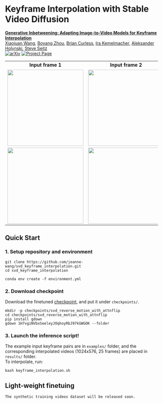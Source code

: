 # Keyframe Interpolation with Stable Video Diffusion
**[Generative Inbetweening: Adapting Image-to-Video Models for Keyframe Interpolation
]()** 
</br>
[Xiaojuan Wang](https://jeanne-wang.github.io/),
[Boyang Zhou](https://www.linkedin.com/in/zby2003/),
[Brian Curless](https://homes.cs.washington.edu/~curless/),
[Ira Kemelmacher](https://www.irakemelmacher.com/),
[Aleksander Holynski](https://holynski.org/),
[Steve Seitz](https://www.smseitz.com/)
</br>
[![arXiv](https://img.shields.io/badge/arXiv-2307.04725-b31b1b.svg)]()
[![Project Page](https://img.shields.io/badge/Project-Website-green)](https://svd-keyframe-interpolation.github.io/)

<table class="center">
    <tr style="font-weight: bolder;text-align:center;">
        <td>Input frame 1</td>
        <td>Input frame 2</td>
        <td>Generated video</td>
    </tr>
  	<tr>
	  <td>
	    <img src=examples/example_001/frame1.png width="250">
	  </td>
	  <td>
	    <img src=examples/example_001/frame2.png width="250">
	  </td>
	  <td>
	    <img src=examples/example_001.gif width="250">
	  </td>
  	</tr>
  	<tr>
	  <td>
	    <img src=examples/example_003/frame1.png width="250">
	  </td>
	  <td>
	    <img src=examples/example_003/frame2.png width="250">
	  </td>
	  <td>
	    <img src=examples/example_003.gif width="250">
	  </td>
  	</tr>
</table >


## Quick Start
### 1. Setup repository and environment
```
git clone https://github.com/jeanne-wang/svd_keyframe_interpolation.git
cd svd_keyframe_interpolation

conda env create -f environment.yml
```
### 2. Download checkpoint
Download the finetuned [checkpoint](https://drive.google.com/drive/folders/1H7vgiNVbxSeeleyJOqhoyRbJ97kGWGOK?usp=sharing), and put it under `checkpoints/`.
```
mkdir -p checkpoints/svd_reverse_motion_with_attnflip
cd checkpoints/svd_reverse_motion_with_attnflip
pip install gdown
gdown 1H7vgiNVbxSeeleyJOqhoyRbJ97kGWGOK --folder
```



### 3. Launch the inference script!
The example input keyframe pairs are in `examples/` folder, and 
the corresponding interpolated videos (1024x576, 25 frames) are placed in `results/` folder.
</br>
To interpolate, run:
```
bash keyframe_interpolation.sh
```
## Light-weight finetuing
```
The synthetic training videos dataset will be released soon.
```

